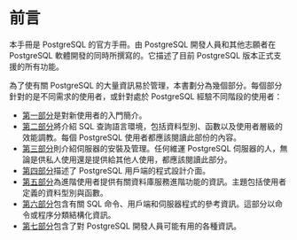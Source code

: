 # 前言

本手冊是 PostgreSQL 的官方手冊。由 PostgreSQL 開發人員和其他志願者在 PostgreSQL 軟體開發的同時所撰寫的。它描述了目前 PostgreSQL 版本正式支援的所有功能。

為了使有關 PostgreSQL 的大量資訊易於管理，本書劃分為幾個部分。每個部分針對的是不同需求的使用者，或針對處於 PostgreSQL 經驗不同階段的使用者：

* [第一部分](../tutorial/)是對新使用者的入門簡介。
* [第二部分](../the-sql-language/)將介紹 SQL 查詢語言環境，包括資料型別、函數以及使用者層級的效能調教。每個 PostgreSQL 使用者都應該閱讀此部份的內容。
* [第三部分](../server-administration/)則介紹伺服器的安裝及管理。任何維運 PostgreSQL 伺服器的人，無論是供私人使用還是提供給其他人使用，都應該閱讀此部分。
* [第四部分](../client-interfaces/)描述了 PostgreSQL 用戶端的程式設計介面。
* [第五部分](../server-programming/)為進階使用者提供有關資料庫服務進階功能的資訊。主題包括使用者定義的資料型別與函數。
* [第六部分](../reference/)包含有關 SQL 命令、用戶端和伺服器程式的參考資訊。這部分以命令或程序分類結構化資訊。
* [第七部分](../internals/)包含了對 PostgreSQL 開發人員可能有用的各種資訊。

